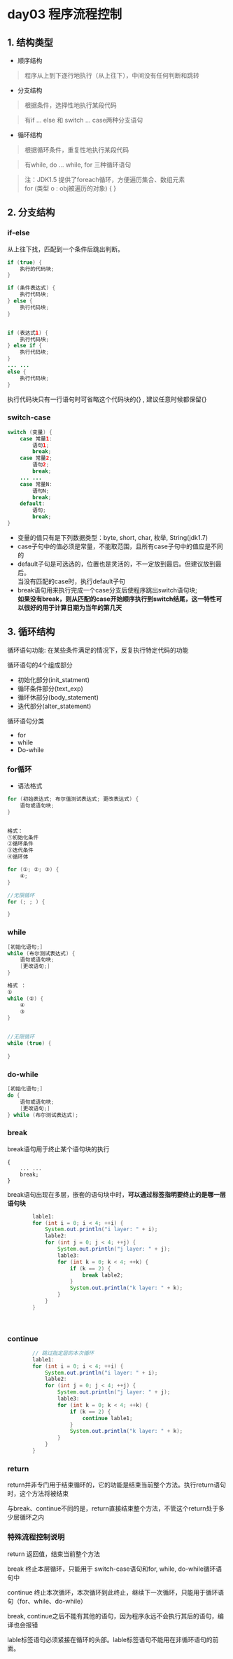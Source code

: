 day03 程序流程控制
==



## 1. 结构类型

* 顺序结构
>程序从上到下逐行地执行（从上往下），中间没有任何判断和跳转

* 分支结构
>根据条件，选择性地执行某段代码

>有if ... else 和 switch ... case两种分支语句

* 循环结构
>根据循环条件，重复性地执行某段代码

>有while, do ... while, for 三种循环语句

>注：JDK1.5 提供了foreach循环，方便遍历集合、数组元素  
for (类型 o : obj被遍历的对象) {
    }



## 2. 分支结构

### if-else
从上往下找，匹配到一个条件后跳出判断。

```java
if (true) {
    执行的代码块;
}

if (条件表达式) {
    执行代码块;
} else {
    执行代码块;
}


if (表达式1) {
    执行代码块;
} else if {
    执行代码块;
} 
... ...
else {
    执行代码块;
}
```

执行代码块只有一行语句时可省略这个代码块的{} , 建议任意时候都保留{}



### switch-case

```java
switch (变量) {
    case 常量1:
        语句1;
        break;
    case 常量2;
        语句2;
        break;
    ... ...
    case 常量N:
        语句N;
        break;
    default:
        语句;
        break;
}
```

* 变量的值只有是下列数据类型：byte, short, char, 枚举, String(jdk1.7)
* case子句中的值必须是常量，不能取范围，且所有case子句中的值应是不同的
* default子句是可选选的，位置也是灵活的，不一定放到最后。但建议放到最后。  
当没有匹配的case时，执行default子句
* break语句用来执行完成一个case分支后使程序跳出switch语句块;  
**如果没有break，则从匹配的case开始顺序执行到switch结尾，这一特性可以很好的用于计算日期为当年的第几天**



## 3. 循环结构

循环语句功能: 在某些条件满足的情况下，反复执行特定代码的功能

循环语句的4个组成部分

+ 初始化部分(init_statment)
+ 循环条件部分(text_exp)
+ 循环休部分(body_statement)
+ 迭代部分(alter_statement)

循环语句分类

+ for
+ while
+ Do-while



### for循环
* 语法格式
```java
for (初始表达式; 布尔值测试表达式; 更改表达式) {
    语句或语句块;
}


格式：
①初始化条件
②循环条件
③迭代条件
④循环体

for (①; ②; ③) {
    ④;
}

//无限循环
for (; ; ) {

}
```




### while
```java
[初始化语句;]
while (布尔测试表达式) {
    语句或语句块;
    [更改语句;]
}

格式 ：
①
while (②) {
    ④
    ③
}


//无限循环
while (true) {
    
}
```


### do-while
```java
[初始化语句;]
do {
    语句或语句块;
    [更改语句;]
} while (布尔测试表达式);

```


### break
break语句用于终止某个语句块的执行

```text
{
    ... ...
    break;
}
```

break语句出现在多层，嵌套的语句块中时，**可以通过标签指明要终止的是哪一层语句块**

```java
        lable1:
        for (int i = 0; i < 4; ++i) {
            System.out.println("i layer: " + i);
            lable2:
            for (int j = 0; j < 4; ++j) {
                System.out.println("j layer: " + j);
                lable3:
                for (int k = 0; k < 4; ++k) {
                    if (k == 2) {
                        break lable2;
                    }
                    System.out.println("k layer: " + k);
                }
            }
        }
        
        
```



### continue
```java
        // 跳过指定层的本次循环
        lable1:
        for (int i = 0; i < 4; ++i) {
            System.out.println("i layer: " + i);
            lable2:
            for (int j = 0; j < 4; ++j) {
                System.out.println("j layer: " + j);
                lable3:
                for (int k = 0; k < 4; ++k) {
                    if (k == 2) {
                        continue lable1;
                    }
                    System.out.println("k layer: " + k);
                }
            }
        }

```


### return

return并非专门用于结束循环的，它的功能是结束当前整个方法。执行return语句时，这个方法将被结束

与break、continue不同的是，return直接结束整个方法，不管这个return处于多少层循环之内



### 特殊流程控制说明
return 返回值，结束当前整个方法

break 终止本层循环，只能用于 switch-case语句和for, while, do-while循环语句中

continue 终止本次循环，本次循环到此终止，继续下一次循环，只能用于循环语句（for、while、do-while）

break, continue之后不能有其他的语句，因为程序永远不会执行其后的语句，编译也会报错

lable标签语句必须紧接在循环的头部。lable标签语句不能用在非循环语句的前面。